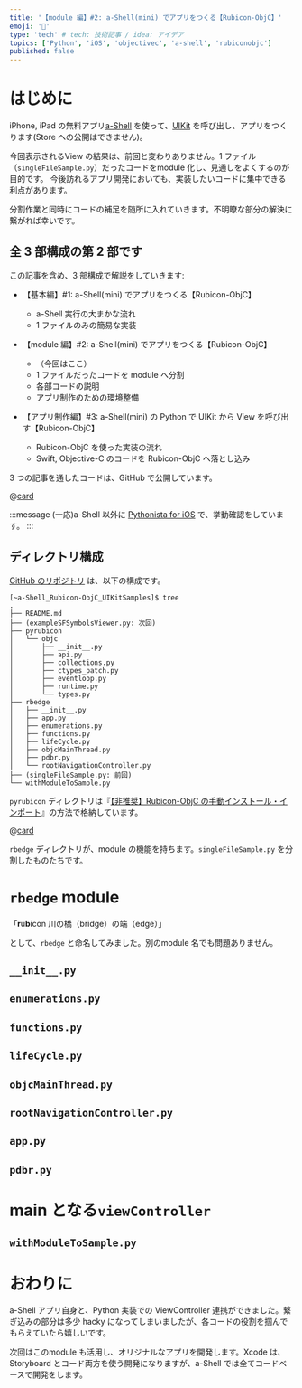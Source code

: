 ```yaml
---
title: '【module 編】#2: a-Shell(mini) でアプリをつくる【Rubicon-ObjC】'
emoji: '🧳'
type: 'tech' # tech: 技術記事 / idea: アイデア
topics: ['Python', 'iOS', 'objectivec', 'a-shell', 'rubiconobjc']
published: false
---
```



# はじめに

iPhone, iPad の無料アプリ[a-Shell](https://holzschu.github.io/a-Shell_iOS/) を使って、[UIKit](https://developer.apple.com/jp/documentation/uikit/) を呼び出し、アプリをつくります(Store への公開はできません)。


今回表示されるView の結果は、前回と変わりありません。1 ファイル（`singleFileSample.py`）だったコードをmodule 化し、見通しをよくするのが目的です。
今後訪れるアプリ開発においても、実装したいコードに集中できる利点があります。

分割作業と同時にコードの補足を随所に入れていきます。不明瞭な部分の解決に繋がれば幸いです。



## 全 3 部構成の第 2 部です

この記事を含め、3 部構成で解説をしていきます:

- 【基本編】#1: a-Shell(mini) でアプリをつくる【Rubicon-ObjC】

  - a-Shell 実行の大まかな流れ
  - 1 ファイルのみの簡易な実装

- 【module 編】#2: a-Shell(mini) でアプリをつくる【Rubicon-ObjC】

  - （今回はここ）
  - 1 ファイルだったコードを module へ分割
  - 各部コードの説明
  - アプリ制作のための環境整備

- 【アプリ制作編】#3: a-Shell(mini) の Python で UIKit から View を呼び出す【Rubicon-ObjC】
  - Rubicon-ObjC を使った実装の流れ
  - Swift, Objective-C のコードを Rubicon-ObjC へ落とし込み

3 つの記事を通したコードは、GitHub で公開しています。

@[card](https://github.com/pome-ta/a-Shell_Rubicon-ObjC_UIKitSamples)

:::message
(一応)a-Shell 以外に [Pythonista for iOS](https://omz-software.com/pythonista/index.html) で、挙動確認をしています。
:::


## ディレクトリ構成

[GitHub のリポジトリ](https://github.com/pome-ta/a-Shell_Rubicon-ObjC_UIKitSamples) は、以下の構成です。


```shell:
[~a-Shell_Rubicon-ObjC_UIKitSamples]$ tree
.
├── README.md
├── (exampleSFSymbolsViewer.py: 次回)
├── pyrubicon
│   └── objc
│       ├── __init__.py
│       ├── api.py
│       ├── collections.py
│       ├── ctypes_patch.py
│       ├── eventloop.py
│       ├── runtime.py
│       └── types.py
├── rbedge
│   ├── __init__.py
│   ├── app.py
│   ├── enumerations.py
│   ├── functions.py
│   ├── lifeCycle.py
│   ├── objcMainThread.py
│   ├── pdbr.py
│   └── rootNavigationController.py
├── (singleFileSample.py: 前回)
└── withModuleToSample.py
```


`pyrubicon` ディレクトリは『[【非推奨】Rubicon-ObjC の手動インストール・インポート](https://zenn.dev/pometa/articles/466cd4b39f9684)』の方法で格納しています。

@[card](https://zenn.dev/pometa/articles/466cd4b39f9684)


`rbedge` ディレクトリが、module の機能を持ちます。`singleFileSample.py` を分割したものたちです。




# `rbedge` module


「**r**u**b**icon 川の橋（bridge）の端（edge）」

として、`rbedge` と命名してみました。別のmodule 名でも問題ありません。


## `__init__.py`

## `enumerations.py`

## `functions.py`

## `lifeCycle.py`

## `objcMainThread.py`

## `rootNavigationController.py`

## `app.py`

## `pdbr.py`



# main となる`viewController`

## `withModuleToSample.py`



# おわりに

a-Shell アプリ自身と、Python 実装での ViewController 連携ができました。繋ぎ込みの部分は多少 hacky になってしまいましたが、各コードの役割を掴んでもらえていたら嬉しいです。


次回はこのmodule も活用し、オリジナルなアプリを開発します。Xcode は、Storyboard とコード両方を使う開発になりますが、a-Shell では全てコードベースで開発をします。

